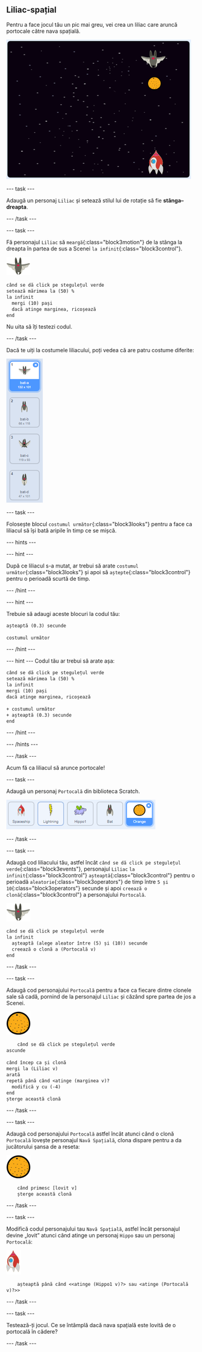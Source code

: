 ## Liliac-spațial

Pentru a face jocul tău un pic mai greu, vei crea un liliac care aruncă portocale către nava spațială.

![un liliac aruncând o portocală către o nava spațială](images/bat-oranges.png)

\--- task \---

Adaugă un personaj `Liliac` și setează stilul lui de rotație să fie **stânga–dreapta**.

\--- /task \---

\--- task \---

Fă personajul `Liliac` să `meargă`{:class="block3motion"} de la stânga la dreapta în partea de sus a Scenei `la infinit`{:class="block3control"}.

![personaj liliac](images/bat-sprite.png)

```blocks3
când se dă click pe stegulețul verde
setează mărimea la (50) %
la infinit 
  mergi (10) pași
  dacă atinge marginea, ricoșează
end
```

Nu uita să îți testezi codul.

\--- /task \---

Dacă te uiți la costumele liliacului, poți vedea că are patru costume diferite:

![captură de ecran](images/invaders-bat-costume.png)

\--- task \---

Folosește blocul `costumul următor`{:class="block3looks"} pentru a face ca liliacul să își bată aripile în timp ce se mișcă.

\--- hints \---

\--- hint \---

După ce liliacul s-a mutat, ar trebui să arate `costumul următor`{:class="block3looks"} și apoi să `aștepte`{:class="block3control"} pentru o perioadă scurtă de timp.

\--- /hint \---

\--- hint \---

Trebuie să adaugi aceste blocuri la codul tău:

```blocks3
așteaptă (0.3) secunde

costumul următor
```

\--- /hint \---

\--- hint \--- Codul tău ar trebui să arate așa:

```blocks3
când se dă click pe stegulețul verde
setează mărimea la (50) %
la infinit 
mergi (10) pași
dacă atinge marginea, ricoșează

+ costumul următor
+ așteaptă (0.3) secunde
end
```

\--- /hint \---

\--- /hints \---

\--- /task \---

Acum fă ca liliacul să arunce portocale!

\--- task \---

Adaugă un personaj `Portocală` din biblioteca Scratch.

![captură de ecran](images/invaders-orange.png)

\--- /task \---

\--- task \---

Adaugă cod liliacului tău, astfel încât `când se dă click pe stegulețul verde`{:class="block3events"}, personajul `Liliac` `la infinit`{:class="block3control"} `așteaptă`{:class="block3control"} pentru o perioadă `aleatorie`{:class="block3operators"} de timp între `5 și 10`{:class="block3operators"} secunde și apoi `creează o clonă`{:class="block3control"} a personajului `Portocală`.

![personaj liliac](images/bat-sprite.png)

```blocks3
când se dă click pe stegulețul verde
la infinit 
  așteaptă (alege aleator între (5) și (10)) secunde
  creează o clonă a (Portocală v)
end
```

\--- /task \---

\--- task \---

Adaugă cod personajului `Portocală` pentru a face ca fiecare dintre clonele sale să cadă, pornind de la personajul `Liliac` și căzând spre partea de jos a Scenei.

![personaj portocală](images/orange-sprite.png)

```blocks3
    când se dă click pe stegulețul verde
ascunde

când încep ca și clonă
mergi la (Liliac v)
arată
repetă până când <atinge (marginea v)?
  modifică y cu (-4)
end
șterge această clonă
```

\--- /task \---

\--- task \---

Adaugă cod personajului `Portocală` astfel încât atunci când o clonă `Portocală` lovește personajul `Navă Spațială`, clona dispare pentru a da jucătorului șansa de a reseta:

![personaj portocală](images/orange-sprite.png)

```blocks3
    când primesc [lovit v]
    șterge această clonă
```

\--- /task \---

\--- task \---

Modifică codul personajului tau `Navă Spațială`, astfel încât personajul devine „lovit” atunci când atinge un personaj `Hippo` sau un personaj `Portocală`:

![personaj rachetă](images/rocket-sprite.png)

```blocks3
    așteaptă până când <<atinge (Hippo1 v)?> sau <atinge (Portocală v)?>>
```

\--- /task \---

\--- task \---

Testează-ți jocul. Ce se întâmplă dacă nava spațială este lovită de o portocală în cădere?

\--- /task \---